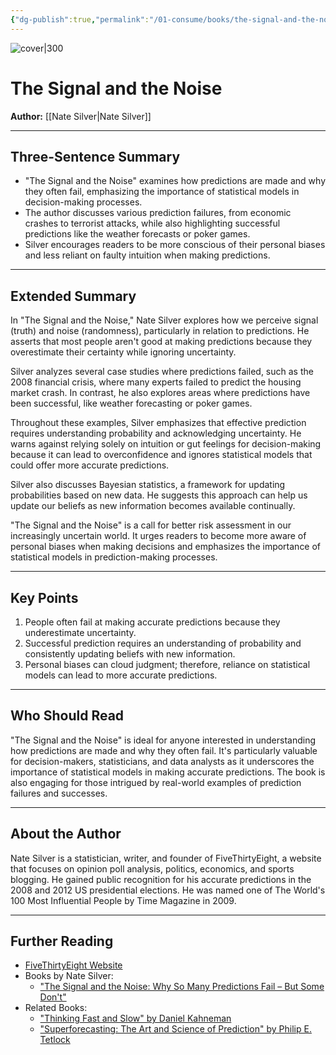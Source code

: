 ```yaml
---
{"dg-publish":true,"permalink":"/01-consume/books/the-signal-and-the-noise/","title":"The Signal and the Noise","tags":["data-analysis","prediction","statistics","decision-making","information-theory"]}
---
```



![cover|300](http://books.google.com/books/content?id=ekWLDQAAQBAJ&printsec=frontcover&img=1&zoom=1&source=gbs_api)

# The Signal and the Noise
**Author:** [[Nate Silver\|Nate Silver]]


---

## Three-Sentence Summary
- "The Signal and the Noise" examines how predictions are made and why they often fail, emphasizing the importance of statistical models in decision-making processes. 
- The author discusses various prediction failures, from economic crashes to terrorist attacks, while also highlighting successful predictions like the weather forecasts or poker games. 
- Silver encourages readers to be more conscious of their personal biases and less reliant on faulty intuition when making predictions.

---

## Extended Summary
In "The Signal and the Noise," Nate Silver explores how we perceive signal (truth) and noise (randomness), particularly in relation to predictions. He asserts that most people aren't good at making predictions because they overestimate their certainty while ignoring uncertainty.

Silver analyzes several case studies where predictions failed, such as the 2008 financial crisis, where many experts failed to predict the housing market crash. In contrast, he also explores areas where predictions have been successful, like weather forecasting or poker games.

Throughout these examples, Silver emphasizes that effective prediction requires understanding probability and acknowledging uncertainty. He warns against relying solely on intuition or gut feelings for decision-making because it can lead to overconfidence and ignores statistical models that could offer more accurate predictions.

Silver also discusses Bayesian statistics, a framework for updating probabilities based on new data. He suggests this approach can help us update our beliefs as new information becomes available continually.

"The Signal and the Noise" is a call for better risk assessment in our increasingly uncertain world. It urges readers to become more aware of personal biases when making decisions and emphasizes the importance of statistical models in prediction-making processes.

---

## Key Points
1. People often fail at making accurate predictions because they underestimate uncertainty.
2. Successful prediction requires an understanding of probability and consistently updating beliefs with new information.
3. Personal biases can cloud judgment; therefore, reliance on statistical models can lead to more accurate predictions.

---

## Who Should Read
"The Signal and the Noise" is ideal for anyone interested in understanding how predictions are made and why they often fail. It's particularly valuable for decision-makers, statisticians, and data analysts as it underscores the importance of statistical models in making accurate predictions. The book is also engaging for those intrigued by real-world examples of prediction failures and successes.

---

## About the Author
Nate Silver is a statistician, writer, and founder of FiveThirtyEight, a website that focuses on opinion poll analysis, politics, economics, and sports blogging. He gained public recognition for his accurate predictions in the 2008 and 2012 US presidential elections. He was named one of The World's 100 Most Influential People by Time Magazine in 2009.

---

## Further Reading
- [FiveThirtyEight Website](https://fivethirtyeight.com/)
- Books by Nate Silver:
  - ["The Signal and the Noise: Why So Many Predictions Fail – But Some Don't"](https://www.amazon.com/Signal-Noise-Many-Predictions-Fail-but/dp/0143125087)
- Related Books:
  - ["Thinking Fast and Slow" by Daniel Kahneman](https://www.amazon.com/Thinking-Fast-Slow-Daniel-Kahneman/dp/0374533555)
  - ["Superforecasting: The Art and Science of Prediction" by Philip E. Tetlock](https://www.amazon.com/Superforecasting-Science-Prediction-Philip-Tetlock/dp/0804136718)

